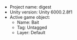 <!-- UNITY CODE ASSIST INSTRUCTIONS START -->
- Project name: digest
- Unity version: Unity 6000.2.8f1
- Active game object:
  - Name: Bait
  - Tag: Untagged
  - Layer: Default
<!-- UNITY CODE ASSIST INSTRUCTIONS END -->